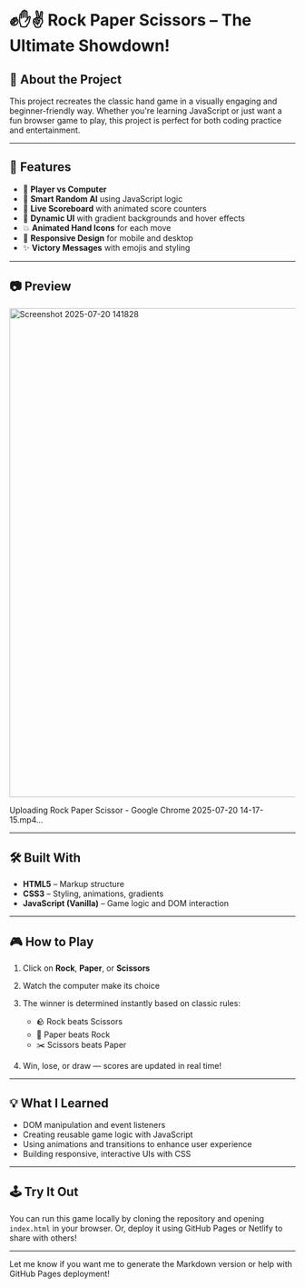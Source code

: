 # ✊✋✌️ Rock Paper Scissors – The Ultimate Showdown!

## 🧠 About the Project

This project recreates the classic hand game in a visually engaging and beginner-friendly way. Whether you're learning JavaScript or just want a fun browser game to play, this project is perfect for both coding practice and entertainment.

---

## 🚀 Features

* 🧍 **Player vs Computer**
* 🧠 **Smart Random AI** using JavaScript logic
* 🎯 **Live Scoreboard** with animated score counters
* 🎨 **Dynamic UI** with gradient backgrounds and hover effects
* 💥 **Animated Hand Icons** for each move
* 📱 **Responsive Design** for mobile and desktop
* ✨ **Victory Messages** with emojis and styling

---

## 📷 Preview

<img width="1918" height="861" alt="Screenshot 2025-07-20 141828" src="https://github.com/user-attachments/assets/d273e893-e2c6-405f-88ef-4d87d6abac90" />



Uploading Rock Paper Scissor - Google Chrome 2025-07-20 14-17-15.mp4…


---

## 🛠️ Built With

* **HTML5** – Markup structure
* **CSS3** – Styling, animations, gradients
* **JavaScript (Vanilla)** – Game logic and DOM interaction

---

## 🎮 How to Play

1. Click on **Rock**, **Paper**, or **Scissors**
2. Watch the computer make its choice
3. The winner is determined instantly based on classic rules:

   * 🪨 Rock beats Scissors
   * 📄 Paper beats Rock
   * ✂️ Scissors beats Paper
4. Win, lose, or draw — scores are updated in real time!

---

## 💡 What I Learned

* DOM manipulation and event listeners
* Creating reusable game logic with JavaScript
* Using animations and transitions to enhance user experience
* Building responsive, interactive UIs with CSS

---

## 🕹️ Try It Out

You can run this game locally by cloning the repository and opening `index.html` in your browser. Or, deploy it using GitHub Pages or Netlify to share with others!

---

Let me know if you want me to generate the Markdown version or help with GitHub Pages deployment!

